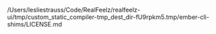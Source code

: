 /Users/lesliestrauss/Code/RealFeelz/realfeelz-ui/tmp/custom_static_compiler-tmp_dest_dir-fU9rpkm5.tmp/ember-cli-shims/LICENSE.md